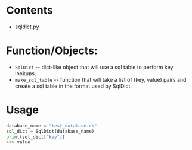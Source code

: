 # Contents
* sqldict.py

# Function/Objects:
* ```SqlDict``` -- dict-like object that will use a sql table to perform key lookups.
* ```make_sql_table``` -- function that will take a list of (key, value) pairs and create a sql table in the format used by SqlDict.

# Usage
```python
database_name = "test_database.db"
sql_dict = SqlDict(database_name)
print(sql_dict["key"])
>>> value
```